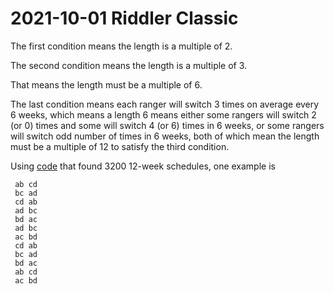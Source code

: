 2021-10-01 Riddler Classic
==========================
The first condition means the length is a multiple of 2.

The second condition means the length is a multiple of 3.

That means the length must be a multiple of 6.

The last condition means each ranger will switch 3 times on average
every 6 weeks, which means a length 6 means either some rangers will
switch 2 (or 0) times and some will switch 4 (or 6) times in 6 weeks,
or some rangers will switch odd number of times in 6 weeks, both of which
mean the length must be a multiple of 12 to satisfy the third condition.

Using [code](20211001c.hs) that found 3200 12-week schedules, one example
is
```
 ab cd
 bc ad
 cd ab
 ad bc
 bd ac
 ad bc
 ac bd
 cd ab
 bc ad
 bd ac
 ab cd
 ac bd
```
